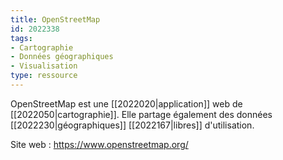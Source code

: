 ```yaml
---
title: OpenStreetMap
id: 2022338
tags:
- Cartographie
- Données géographiques
- Visualisation
type: ressource
---
```


OpenStreetMap est une [[2022020|application]] web de [[2022050|cartographie]]. Elle partage également des données [[2022230|géographiques]] [[2022167|libres]] d'utilisation.

Site web : <https://www.openstreetmap.org/>

